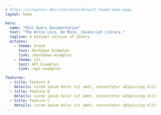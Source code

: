 ```yaml
---
# https://vitepress.dev/reference/default-theme-home-page
layout: home

hero:
  name: "Mini Query Documentation"
  text: "The Write Less, Do More, JavaScript Library."
  tagline: A minimal version of jQuery
  actions:
    - theme: brand
      text: Markdown Examples
      link: /markdown-examples
    - theme: alt
      text: API Examples
      link: /api-examples

features:
  - title: Feature A
    details: Lorem ipsum dolor sit amet, consectetur adipiscing elit
  - title: Feature B
    details: Lorem ipsum dolor sit amet, consectetur adipiscing elit
  - title: Feature C
    details: Lorem ipsum dolor sit amet, consectetur adipiscing elit
---
```


